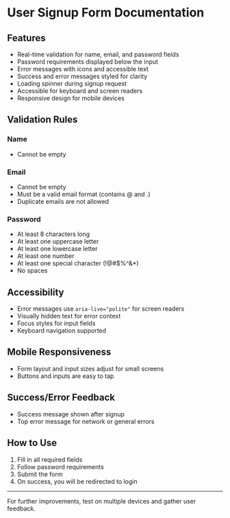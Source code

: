 # User Signup Form Documentation

## Features

- Real-time validation for name, email, and password fields
- Password requirements displayed below the input
- Error messages with icons and accessible text
- Success and error messages styled for clarity
- Loading spinner during signup request
- Accessible for keyboard and screen readers
- Responsive design for mobile devices

## Validation Rules

### Name

- Cannot be empty

### Email

- Cannot be empty
- Must be a valid email format (contains @ and .)
- Duplicate emails are not allowed

### Password

- At least 8 characters long
- At least one uppercase letter
- At least one lowercase letter
- At least one number
- At least one special character (!@#$%^&\*)
- No spaces

## Accessibility

- Error messages use `aria-live="polite"` for screen readers
- Visually hidden text for error context
- Focus styles for input fields
- Keyboard navigation supported

## Mobile Responsiveness

- Form layout and input sizes adjust for small screens
- Buttons and inputs are easy to tap

## Success/Error Feedback

- Success message shown after signup
- Top error message for network or general errors

## How to Use

1. Fill in all required fields
2. Follow password requirements
3. Submit the form
4. On success, you will be redirected to login

---

For further improvements, test on multiple devices and gather user feedback.
